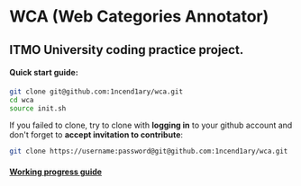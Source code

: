# WCA (Web Categories Annotator)

## ITMO University coding practice project.

#### Quick start guide:
```sh
git clone git@github.com:1ncend1ary/wca.git
cd wca
source init.sh
```

If you failed to clone, try to clone with **logging in** to your github account and don't forget to **accept invitation to contribute**:
```sh
git clone https://username:password@git@github.com:1ncend1ary/wca.git
```

#### [Working progress guide](./WP.md)
